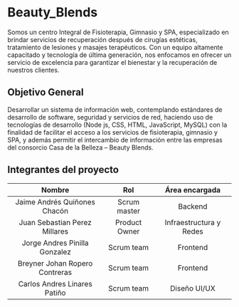 # Beauty_Blends


Somos un centro Integral de Fisioterapia, Gimnasio y SPA, especializado en brindar servicios de recuperación después de cirugías estéticas, tratamiento de lesiones y masajes terapéuticos. Con un equipo altamente capacitado y tecnología de última generación, nos enfocamos en ofrecer un servicio de excelencia para garantizar el bienestar y la recuperación de nuestros clientes.

## Objetivo General
Desarrollar un sistema de información web, contemplando estándares de desarrollo de software, seguridad y servicios de red, haciendo uso de tecnologías de desarrollo (Node js, CSS, HTML, JavaScript, MySQL) con la finalidad de facilitar el acceso a los servicios de fisioterapia, gimnasio y SPA, y además permitir el intercambio de información entre las empresas del consorcio Casa de la Belleza – Beauty Blends.


## Integrantes del proyecto
| Nombre | Rol  | Área encargada
| :---:   | :-: |  :-:  |
| Jaime Andrés Quiñones Chacón | Scrum master | Backend
| Juan Sebastian Perez Millares | Product Owner | Infraestructura y Redes
| Jorge Andres Pinilla Gonzalez | Scrum team | Frontend
| Breyner Johan Ropero Contreras | Scrum team | Frontend
| Carlos Andres Linares Patiño | Scrum team | Diseño UI/UX


